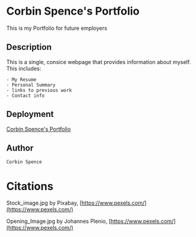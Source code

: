 # Corbin Spence's Portfolio

This is my Portfolio for future employers

## Description

This is a single, consice webpage that provides information about myself.
This includes:

    - My Resume
    - Personal Summary
    - links to previous work
    - Contact info

## Deployment

[Corbin Spence's Portfolio](https://corbinspence.github.io/Corbin-Spence-Portfolio/)

## Author

    Corbin Spence

# Citations

Stock_image.jpg by Pixabay, [https://www.pexels.com/](https://www.pexels.com/)

Opening_Image.jpg by Johannes Plenio, [https://www.pexels.com/](https://www.pexels.com/)

